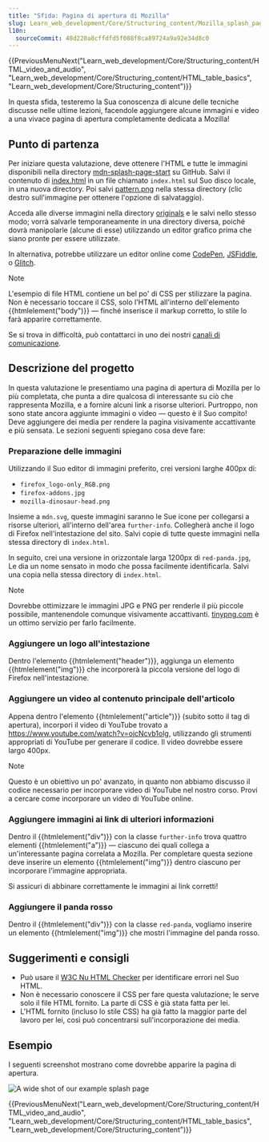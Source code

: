 ```yaml
---
title: "Sfida: Pagina di apertura di Mozilla"
slug: Learn_web_development/Core/Structuring_content/Mozilla_splash_page
l10n:
  sourceCommit: 48d220a8cffdfd5f088f8ca89724a9a92e34d8c0
---
```


{{PreviousMenuNext("Learn_web_development/Core/Structuring_content/HTML_video_and_audio", "Learn_web_development/Core/Structuring_content/HTML_table_basics", "Learn_web_development/Core/Structuring_content")}}

In questa sfida, testeremo la Sua conoscenza di alcune delle tecniche discusse nelle ultime lezioni, facendole aggiungere alcune immagini e video a una vivace pagina di apertura completamente dedicata a Mozilla!

## Punto di partenza

Per iniziare questa valutazione, deve ottenere l'HTML e tutte le immagini disponibili nella directory [mdn-splash-page-start](https://github.com/mdn/learning-area/tree/main/html/multimedia-and-embedding/mdn-splash-page-start) su GitHub. Salvi il contenuto di [index.html](https://github.com/mdn/learning-area/blob/main/html/multimedia-and-embedding/mdn-splash-page-start/index.html) in un file chiamato `index.html` sul Suo disco locale, in una nuova directory. Poi salvi [pattern.png](https://github.com/mdn/learning-area/blob/main/html/multimedia-and-embedding/mdn-splash-page-start/pattern.png) nella stessa directory (clic destro sull'immagine per ottenere l'opzione di salvataggio).

Acceda alle diverse immagini nella directory [originals](https://github.com/mdn/learning-area/tree/main/html/multimedia-and-embedding/mdn-splash-page-start/originals) e le salvi nello stesso modo; vorrà salvarle temporaneamente in una directory diversa, poiché dovrà manipolarle (alcune di esse) utilizzando un editor grafico prima che siano pronte per essere utilizzate.

In alternativa, potrebbe utilizzare un editor online come [CodePen](https://codepen.io/), [JSFiddle](https://jsfiddle.net/), o [Glitch](https://glitch.com/).

> [!NOTE]
> L'esempio di file HTML contiene un bel po' di CSS per stilizzare la pagina. Non è necessario toccare il CSS, solo l'HTML all'interno dell'elemento {{htmlelement("body")}} — finché inserisce il markup corretto, lo stile lo farà apparire correttamente.
>
> Se si trova in difficoltà, può contattarci in uno dei nostri [canali di comunicazione](/it/docs/MDN/Community/Communication_channels).

## Descrizione del progetto

In questa valutazione le presentiamo una pagina di apertura di Mozilla per lo più completata, che punta a dire qualcosa di interessante su ciò che rappresenta Mozilla, e a fornire alcuni link a risorse ulteriori. Purtroppo, non sono state ancora aggiunte immagini o video — questo è il Suo compito! Deve aggiungere dei media per rendere la pagina visivamente accattivante e più sensata. Le sezioni seguenti spiegano cosa deve fare:

### Preparazione delle immagini

Utilizzando il Suo editor di immagini preferito, crei versioni larghe 400px di:

- `firefox_logo-only_RGB.png`
- `firefox-addons.jpg`
- `mozilla-dinosaur-head.png`

Insieme a `mdn.svg`, queste immagini saranno le Sue icone per collegarsi a risorse ulteriori, all'interno dell'area `further-info`. Collegherà anche il logo di Firefox nell'intestazione del sito. Salvi copie di tutte queste immagini nella stessa directory di `index.html`.

In seguito, crei una versione in orizzontale larga 1200px di `red-panda.jpg`, Le dia un nome sensato in modo che possa facilmente identificarla. Salvi una copia nella stessa directory di `index.html`.

> [!NOTE]
> Dovrebbe ottimizzare le immagini JPG e PNG per renderle il più piccole possibile, mantenendole comunque visivamente accattivanti. [tinypng.com](https://tinypng.com/) è un ottimo servizio per farlo facilmente.

### Aggiungere un logo all'intestazione

Dentro l'elemento {{htmlelement("header")}}, aggiunga un elemento {{htmlelement("img")}} che incorporerà la piccola versione del logo di Firefox nell'intestazione.

### Aggiungere un video al contenuto principale dell'articolo

Appena dentro l'elemento {{htmlelement("article")}} (subito sotto il tag di apertura), incorpori il video di YouTube trovato a <https://www.youtube.com/watch?v=ojcNcvb1olg>, utilizzando gli strumenti appropriati di YouTube per generare il codice. Il video dovrebbe essere largo 400px.

> [!NOTE]
> Questo è un obiettivo un po' avanzato, in quanto non abbiamo discusso il codice necessario per incorporare video di YouTube nel nostro corso. Provi a cercare come incorporare un video di YouTube online.

### Aggiungere immagini ai link di ulteriori informazioni

Dentro il {{htmlelement("div")}} con la classe `further-info` trova quattro elementi {{htmlelement("a")}} — ciascuno dei quali collega a un'interessante pagina correlata a Mozilla. Per completare questa sezione deve inserire un elemento {{htmlelement("img")}} dentro ciascuno per incorporare l'immagine appropriata.

Si assicuri di abbinare correttamente le immagini ai link corretti!

### Aggiungere il panda rosso

Dentro il {{htmlelement("div")}} con la classe `red-panda`, vogliamo inserire un elemento {{htmlelement("img")}} che mostri l'immagine del panda rosso.

## Suggerimenti e consigli

- Può usare il [W3C Nu HTML Checker](https://validator.w3.org/nu/) per identificare errori nel Suo HTML.
- Non è necessario conoscere il CSS per fare questa valutazione; le serve solo il file HTML fornito. La parte di CSS è già stata fatta per lei.
- L'HTML fornito (incluso lo stile CSS) ha già fatto la maggior parte del lavoro per lei, così può concentrarsi sull'incorporazione dei media.

## Esempio

I seguenti screenshot mostrano come dovrebbe apparire la pagina di apertura.

![A wide shot of our example splash page](wide-shot.png)

{{PreviousMenuNext("Learn_web_development/Core/Structuring_content/HTML_video_and_audio", "Learn_web_development/Core/Structuring_content/HTML_table_basics", "Learn_web_development/Core/Structuring_content")}}
